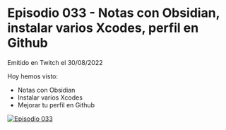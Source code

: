 # Episodio 033 - Notas con Obsidian,  instalar varios Xcodes, perfil en Github

Emitido en Twitch el 30/08/2022 

Hoy hemos visto:
- Notas con Obsidian
- Instalar varios Xcodes
- Mejorar tu perfil en Github

[![Episodio 033](http://img.youtube.com/vi/Ssr53dZTCIU/0.jpg)](https://youtu.be/Ssr53dZTCIU )
